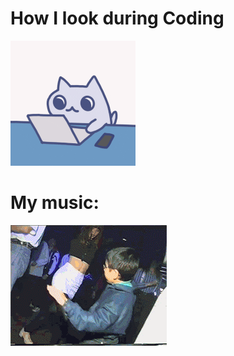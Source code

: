 
<h1>How I look during Coding</h1>


![](https://github.com/RaxMoth/RaxMoth/blob/main/catgif.gif)

<h1>My music:</h1>

![](https://github.com/bahag-Rothm/bahag-Rothm/blob/main/ICU.gif)
